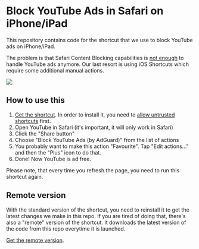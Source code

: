 # Block YouTube Ads in Safari on iPhone/iPad

This repository contains code for the shortcut that we use to block YouTube ads on iPhone/iPad.

The problem is that Safari Content Blocking capabilities is [not enough](https://adguard.com/en/blog/youtube-ads-in-safari-explained.html) to handle YouTube ads anymore. Our last resort is using iOS Shortcuts which require some additional manual actions.

![](https://cdn.adguard.com/public/Adguard/Blog/safari-problems/shortcut-in-safari-en.jpeg)

## How to use this

1. [Get the shortcut](https://agrd.io/ios_youtube_shortcut). In order to install it, you need to [allow untrusted shortcuts](https://www.macworld.com/article/233447/how-to-allow-untrusted-shortcuts-in-ios-13.html) first.
2. Open YouTube in Safari (it's important, it will only work in Safari)
3. Click the "Share button"
4. Choose "Block YouTube Ads (by AdGuard)" from the list of actions
5. You probably want to make this action "Favourite". Tap "Edit actions..." and then the "Plus" icon to do that.
6. Done! Now YouTube is ad free.

Please note, that every time you refresh the page, you need to run this shortcut again.

## Remote version

With the standard version of the shortcut, you need to reinstall it to get the latest changes we make in this repo. If you are tired of doing that, there's also a "remote" version of the shortcut. It downloads the latest version of the code from this repo everytime it is launched.

[Get the remote version](https://agrd.io/ios_youtube_shortcut_remote).